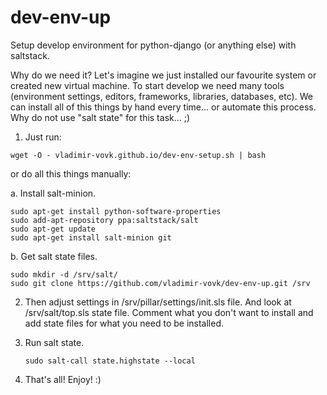 dev-env-up
==========

Setup develop environment for python-django (or anything else) with saltstack.

Why do we need it? Let's imagine we just installed our favourite system or
created new virtual machine. To start develop we need many tools (environment
settings, editors, frameworks, libraries, databases, etc).
We can install all of this things by hand every time... or automate this process.
Why do not use "salt state" for this task... ;)

1. Just run:
```
wget -O - vladimir-vovk.github.io/dev-env-setup.sh | bash
```
or do all this things manually:

a. Install salt-minion.
   ```
   sudo apt-get install python-software-properties
   sudo add-apt-repository ppa:saltstack/salt
   sudo apt-get update
   sudo apt-get install salt-minion git
   ```

b. Get salt state files.
   ```
   sudo mkdir -d /srv/salt/
   sudo git clone https://github.com/vladimir-vovk/dev-env-up.git /srv
   ```

2. Then adjust settings in /srv/pillar/settings/init.sls file. And look at
   /srv/salt/top.sls state file. Comment what you don't want to install and
   add state files for what you need to be installed.

3. Run salt state.
   ```
   sudo salt-call state.highstate --local
   ```

4. That's all! Enjoy! :)
